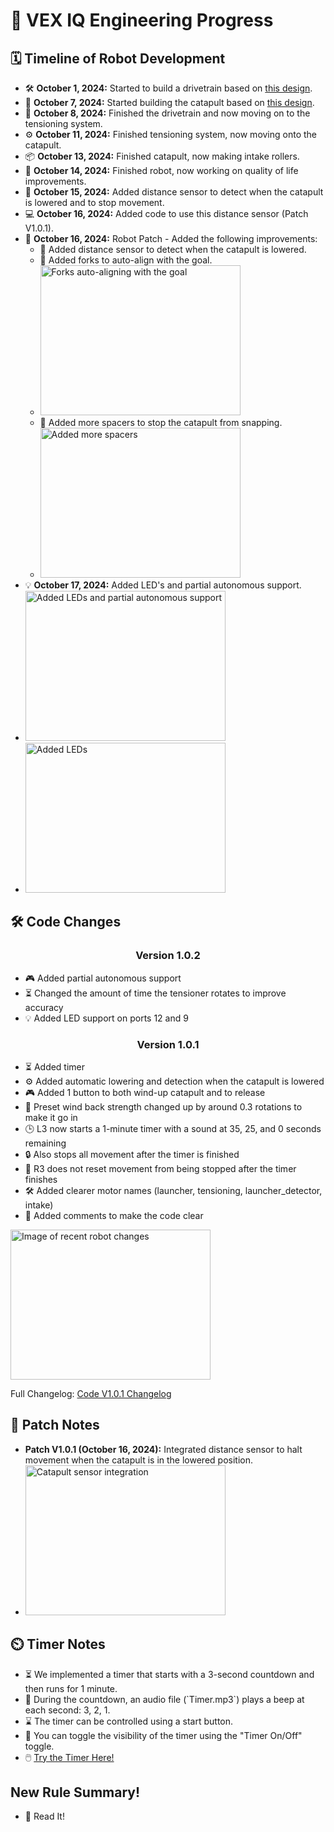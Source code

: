 <h1>🤖 VEX IQ Engineering Progress</h1>

<h2>🗓️ Timeline of Robot Development</h2>

<ul>
  <li>🛠️ <strong>October 1, 2024:</strong> Started to build a drivetrain based on <a href="https://www.youtube.com/watch?v=s7D9m8zyjXw">this design</a>.</li>
  <li>🎯 <strong>October 7, 2024:</strong> Started building the catapult based on <a href="https://www.youtube.com/watch?v=s7D9m8zyjXw">this design</a>.</li>
  <li>🔧 <strong>October 8, 2024:</strong> Finished the drivetrain and now moving on to the tensioning system.</li>
  <li>⚙️ <strong>October 11, 2024:</strong> Finished tensioning system, now moving onto the catapult.</li>
  <li>📦 <strong>October 13, 2024:</strong> Finished catapult, now making intake rollers.</li>
  <li>🚀 <strong>October 14, 2024:</strong> Finished robot, now working on quality of life improvements.</li>
  <li>🧭 <strong>October 15, 2024:</strong> Added distance sensor to detect when the catapult is lowered and to stop movement.</li>
  <li>💻 <strong>October 16, 2024:</strong> Added code to use this distance sensor (Patch V1.0.1).</li>
  <li>🔧 <strong>October 16, 2024:</strong> Robot Patch - Added the following improvements:
    <ul>
      <li>🧰 Added distance sensor to detect when the catapult is lowered.</li>
      <li>🎯 Added forks to auto-align with the goal.</li>
      <li><img src="https://drive.google.com/uc?export=view&id=1ZNG2jHQ961ZELO_ajBjYdYBAcSXll_pN" width="320" height="240" alt="Forks auto-aligning with the goal"></li>
      <li>🔩 Added more spacers to stop the catapult from snapping.</li>
      <li><img src="https://drive.google.com/uc?export=view&id=1ZKGmLjjbHSQrlEYexskxUADkgNdorwI1" width="320" height="240" alt="Added more spacers"></li>
    </ul>
  </li>
  <li>💡 <strong>October 17, 2024:</strong> Added LED's and partial autonomous support.</li>
  <li><img src="https://drive.google.com/uc?export=view&id=1ZIPiKen6hNFqtu9KZxp5RYmaBFwr8djo" width="320" height="240" alt="Added LEDs and partial autonomous support"></li>
  <li><img src="https://drive.google.com/uc?export=view&id=1Z3xB95rD8FSyWe5R6VnV6L_ka7s4RHF7" width="320" height="240" alt="Added LEDs"></li>
</ul>

<h2>🛠️ Code Changes</h2>

<h3 style="text-align: center;">Version 1.0.2</h3>
<ul>
  <li>🎮 Added partial autonomous support</li>
  <li>⏳ Changed the amount of time the tensioner rotates to improve accuracy</li>
  <li>💡 Added LED support on ports 12 and 9</li>
</ul>

<h3 style="text-align: center;">Version 1.0.1</h3>
<ul>
  <li>⏳ Added timer</li>
  <li>⚙️ Added automatic lowering and detection when the catapult is lowered</li>
  <li>🎮 Added 1 button to both wind-up catapult and to release</li>
  <li>🔄 Preset wind back strength changed up by around 0.3 rotations to make it go in</li>
  <li>🕒 L3 now starts a 1-minute timer with a sound at 35, 25, and 0 seconds remaining</li>
  <li>🔒 Also stops all movement after the timer is finished</li>
  <li>🔄 R3 does not reset movement from being stopped after the timer finishes</li>
  <li>🛠️ Added clearer motor names (launcher, tensioning, launcher_detector, intake)</li>
  <li>📝 Added comments to make the code clear</li>
</ul>

<img src="https://drive.google.com/uc?export=view&id=10YiGo5kJg9R6v5dYBrejcqZxZJ4yqYhf" width="320" height="240" alt="Image of recent robot changes">

<p>Full Changelog: <a href="https://github.com/Lavadeg31/Vex_Iq/commits/Code">Code V1.0.1 Changelog</a></p>

<h2>📄 Patch Notes</h2>
<ul>
  <li><strong>Patch V1.0.1 (October 16, 2024):</strong> Integrated distance sensor to halt movement when the catapult is in the lowered position.</li>
  <li><img src="https://drive.google.com/uc?export=view&id=1DFVyXuCuYE1jloaBbeH7jvf7zQaiYeNb" width="320" height="240" alt="Catapult sensor integration"></li>
</ul>

<h2>⏲️ Timer Notes</h2>
<ul>
  <li>⏳ We implemented a timer that starts with a 3-second countdown and then runs for 1 minute.</li>
  <li>🎵 During the countdown, an audio file (`Timer.mp3`) plays a beep at each second: 3, 2, 1.</li>
  <li>⌛ The timer can be controlled using a start button.</li>
  <li>🔄 You can toggle the visibility of the timer using the "Timer On/Off" toggle.</li>
  <li>🖱️ <a href="https://lavadeg31.github.io/Vex_Iq/Calc.html">Try the Timer Here!</a></li>
</ul>
<h2>New Rule Summary!</h2>
<ul>
  <li>📕 <a herf="https://lavadeg31.github.io/Vex_Iq/Rules.html">Read It!</li>
</ul>

